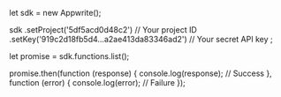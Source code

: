 let sdk = new Appwrite();

sdk
    .setProject('5df5acd0d48c2') // Your project ID
    .setKey('919c2d18fb5d4...a2ae413da83346ad2') // Your secret API key
;

let promise = sdk.functions.list();

promise.then(function (response) {
    console.log(response); // Success
}, function (error) {
    console.log(error); // Failure
});